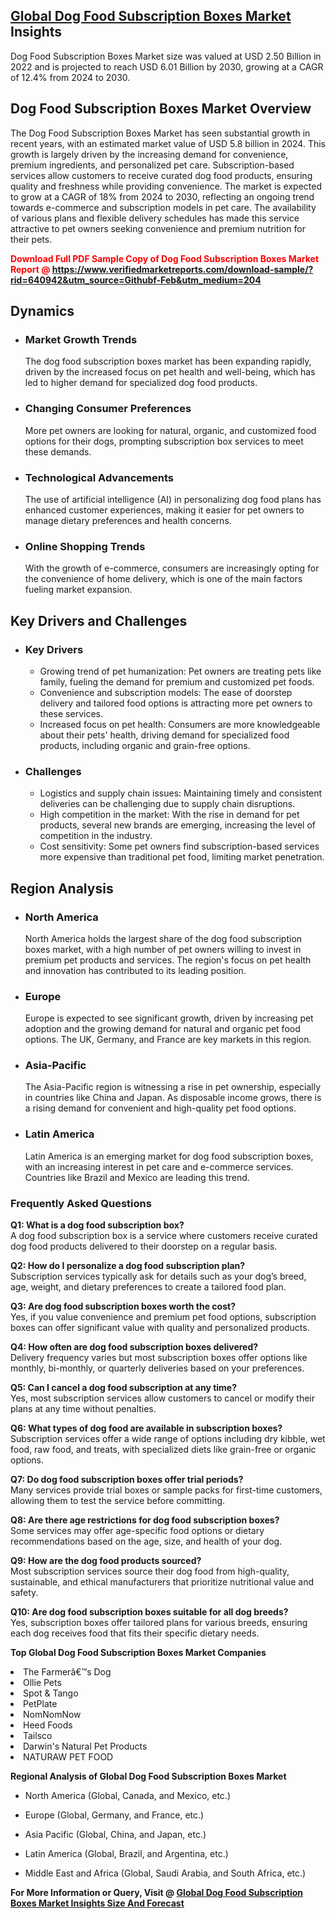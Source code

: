 <h2><a href="https://www.verifiedmarketreports.com/download-sample/?rid=640942&amp;utm_source=Githubf&amp;utm_medium=204" target="_blank">Global Dog Food Subscription Boxes Market</a> Insights</h2><p>Dog Food Subscription Boxes Market size was valued at USD 2.50 Billion in 2022 and is projected to reach USD 6.01 Billion by 2030, growing at a CAGR of 12.4% from 2024 to 2030.</p><p> <h2>Dog Food Subscription Boxes Market Overview</h2> <p>The Dog Food Subscription Boxes Market has seen substantial growth in recent years, with an estimated market value of USD 5.8 billion in 2024. This growth is largely driven by the increasing demand for convenience, premium ingredients, and personalized pet care. Subscription-based services allow customers to receive curated dog food products, ensuring quality and freshness while providing convenience. The market is expected to grow at a CAGR of 18% from 2024 to 2030, reflecting an ongoing trend towards e-commerce and subscription models in pet care. The availability of various plans and flexible delivery schedules has made this service attractive to pet owners seeking convenience and premium nutrition for their pets.</p> <p><strong><p><span class=""><span style="color: #ff0000;"><strong>Download Full PDF Sample Copy of Dog Food Subscription Boxes Market Report</strong> @ </span><a href="https://www.verifiedmarketreports.com/download-sample/?rid=640942&amp;utm_source=Githubf-Feb&amp;utm_medium=204" target="_blank">https://www.verifiedmarketreports.com/download-sample/?rid=640942&amp;utm_source=Githubf-Feb&amp;utm_medium=204</a></span></p></strong></p> <h2>Dynamics</h2> <ul> <li><h3>Market Growth Trends</h3> The dog food subscription boxes market has been expanding rapidly, driven by the increased focus on pet health and well-being, which has led to higher demand for specialized dog food products.</li> <li><h3>Changing Consumer Preferences</h3> More pet owners are looking for natural, organic, and customized food options for their dogs, prompting subscription box services to meet these demands.</li> <li><h3>Technological Advancements</h3> The use of artificial intelligence (AI) in personalizing dog food plans has enhanced customer experiences, making it easier for pet owners to manage dietary preferences and health concerns.</li> <li><h3>Online Shopping Trends</h3> With the growth of e-commerce, consumers are increasingly opting for the convenience of home delivery, which is one of the main factors fueling market expansion.</li> </ul> <h2>Key Drivers and Challenges</h2> <ul> <li><h3>Key Drivers</h3> <ul> <li>Growing trend of pet humanization: Pet owners are treating pets like family, fueling the demand for premium and customized pet foods.</li> <li>Convenience and subscription models: The ease of doorstep delivery and tailored food options is attracting more pet owners to these services.</li> <li>Increased focus on pet health: Consumers are more knowledgeable about their pets' health, driving demand for specialized food products, including organic and grain-free options.</li> </ul> </li> <li><h3>Challenges</h3> <ul> <li>Logistics and supply chain issues: Maintaining timely and consistent deliveries can be challenging due to supply chain disruptions.</li> <li>High competition in the market: With the rise in demand for pet products, several new brands are emerging, increasing the level of competition in the industry.</li> <li>Cost sensitivity: Some pet owners find subscription-based services more expensive than traditional pet food, limiting market penetration.</li> </ul> </li> </ul> <h2>Region Analysis</h2> <ul> <li><h3>North America</h3> North America holds the largest share of the dog food subscription boxes market, with a high number of pet owners willing to invest in premium pet products and services. The region's focus on pet health and innovation has contributed to its leading position.</li> <li><h3>Europe</h3> Europe is expected to see significant growth, driven by increasing pet adoption and the growing demand for natural and organic pet food options. The UK, Germany, and France are key markets in this region.</li> <li><h3>Asia-Pacific</h3> The Asia-Pacific region is witnessing a rise in pet ownership, especially in countries like China and Japan. As disposable income grows, there is a rising demand for convenient and high-quality pet food options.</li> <li><h3>Latin America</h3> Latin America is an emerging market for dog food subscription boxes, with an increasing interest in pet care and e-commerce services. Countries like Brazil and Mexico are leading this trend.</li> </ul> <h3>Frequently Asked Questions</h3> <p><strong>Q1: What is a dog food subscription box?</strong><br> A dog food subscription box is a service where customers receive curated dog food products delivered to their doorstep on a regular basis.</p> <p><strong>Q2: How do I personalize a dog food subscription plan?</strong><br> Subscription services typically ask for details such as your dog’s breed, age, weight, and dietary preferences to create a tailored food plan.</p> <p><strong>Q3: Are dog food subscription boxes worth the cost?</strong><br> Yes, if you value convenience and premium pet food options, subscription boxes can offer significant value with quality and personalized products.</p> <p><strong>Q4: How often are dog food subscription boxes delivered?</strong><br> Delivery frequency varies but most subscription boxes offer options like monthly, bi-monthly, or quarterly deliveries based on your preferences.</p> <p><strong>Q5: Can I cancel a dog food subscription at any time?</strong><br> Yes, most subscription services allow customers to cancel or modify their plans at any time without penalties.</p> <p><strong>Q6: What types of dog food are available in subscription boxes?</strong><br> Subscription services offer a wide range of options including dry kibble, wet food, raw food, and treats, with specialized diets like grain-free or organic options.</p> <p><strong>Q7: Do dog food subscription boxes offer trial periods?</strong><br> Many services provide trial boxes or sample packs for first-time customers, allowing them to test the service before committing.</p> <p><strong>Q8: Are there age restrictions for dog food subscription boxes?</strong><br> Some services may offer age-specific food options or dietary recommendations based on the age, size, and health of your dog.</p> <p><strong>Q9: How are the dog food products sourced?</strong><br> Most subscription services source their dog food from high-quality, sustainable, and ethical manufacturers that prioritize nutritional value and safety.</p> <p><strong>Q10: Are dog food subscription boxes suitable for all dog breeds?</strong><br> Yes, subscription boxes offer tailored plans for various breeds, ensuring each dog receives food that fits their specific dietary needs.</p> </p><p><strong>Top Global Dog Food Subscription Boxes Market Companies</strong></p><div data-test-id=""><p><li>The Farmerâ€™s Dog</li><li> Ollie Pets</li><li> Spot & Tango</li><li> PetPlate</li><li> NomNomNow</li><li> Heed Foods</li><li> Tailsco</li><li> Darwin's Natural Pet Products</li><li> NATURAW PET FOOD</li></p><div><strong>Regional Analysis of&nbsp;Global Dog Food Subscription Boxes Market</strong></div><ul><li dir="ltr"><p dir="ltr">North America&nbsp;(Global, Canada, and Mexico, etc.)</p></li><li dir="ltr"><p dir="ltr">Europe (Global, Germany, and France, etc.)</p></li><li dir="ltr"><p dir="ltr">Asia Pacific&nbsp;(Global, China, and Japan, etc.)</p></li><li dir="ltr"><p dir="ltr">Latin America&nbsp;(Global, Brazil, and Argentina, etc.)</p></li><li dir="ltr">Middle East and Africa&nbsp;(Global, Saudi Arabia, and South Africa, etc.)</li></ul><p><strong>For More Information or Query, Visit @&nbsp;</strong><strong><a href="https://www.verifiedmarketreports.com/product/dog-food-subscription-boxes-market/?utm_source=Githubf&amp;utm_medium=204" target="_blank">Global Dog Food Subscription Boxes Market Insights Size And Forecast</a></strong></p></div>
